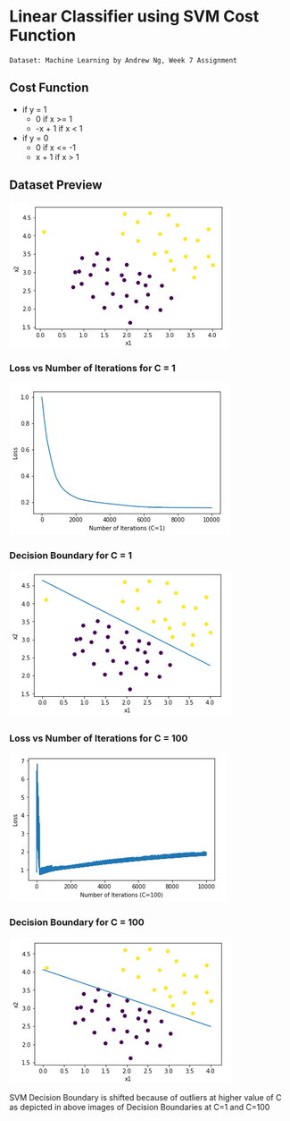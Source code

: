 # Linear Classifier using SVM Cost Function
```
Dataset: Machine Learning by Andrew Ng, Week 7 Assignment
```
## Cost Function 
- if y = 1
  - 0 if x >= 1
  - -x + 1 if x < 1
- if y = 0
  - 0 if x <= -1
  - x + 1 if x > 1

## Dataset Preview
![](Dataset.png)

### Loss vs Number of Iterations for C = 1
![](Loss(c=1).png)

### Decision Boundary for C = 1
![](Decision_Boundary(c=1).png)

### Loss vs Number of Iterations for C = 100
![](Loss(c=100).png)

### Decision Boundary for C = 100
![](Decision_Boundary(c=100).png)


SVM Decision Boundary is shifted because of outliers at higher value of C as depicted in above images of Decision Boundaries at C=1 and C=100
